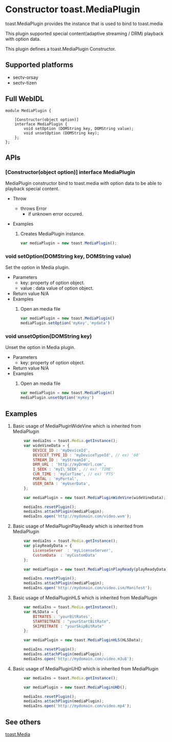 # Constructor toast.MediaPlugin
toast.MediaPlugin provides the instance that is used to bind to toast.media

This plugin supported special content(adaptive streaming / DRM) playback with option data.

This plugin defines a toast.MediaPlugin Constructor.

## Supported platforms
* sectv-orsay
* sectv-tizen

## Full WebIDL
```WebIDL
module MediaPlugin {

	[Constructor(object option)]
	interface MediaPlugin {
		void setOption (DOMString key, DOMString value);
		void unsetOption (DOMString key);
	};
};
```

## APIs
### [Constructor(object option)] interface MediaPlugin
MediaPlugin constructor bind to toast.media with option data to be able to playback special content.

* Throw 
	* throws Error
		* if unknown error occured. 	 

* Examples
	1. Creates MediaPlugin instance.

		```js
		var mediaPlugin = new toast.MediaPlugin();
		```

### void setOption(DOMString key, DOMString value)
Set the option in Media plugin.
* Parameters
	* key: property of option object.
	* value : data value of option object.
* Return value
	N/A
* Examples
	1. Open an media file

		```js
		var mediaPlugin = new toast.MediaPlugin()
		mediaPlugin.setOption('myKey','mydata')
		```

### void unsetOption(DOMString key)
Unset the option in Media plugin.
* Parameters
	* key: property of option object.
* Return value
	N/A
* Examples
	1. Open an media file

		```js
		var mediaPlugin = new toast.MediaPlugin()
		mediaPlugin.unsetOption('myKey')
		```

## Examples
1. Basic usage of MediaPluginWideVine which is inherited from MediaPlugin

```js
		var mediaIns = toast.Media.getInstance();
		var wideVineData = {
			DEVICE_ID : 'myDeviceId', 
			DEVICET_TYPE_ID : 'myDeviceTypeId', // ex) '60'
			STREAM_ID : 'myStreamId',
			DRM_URL : 'http://myDrmUrl.com',
			I_SEEK : 'myI\_SEEK', // ex) 'TIME'
			CUR_TIME : 'myCurTime', // ex) 'PTS'
			PORTAL : 'myPortal',
			USER_DATA : 'myUserData',
		};

		var mediaPlugin = new toast.MediaPluginWideVine(wideVineData);

		mediaIns.resetPlugin();
		mediaIns.attachPlugin(mediaPlugin);
		mediaIns.open('http://mydomain.com/video.wvm');
```

2. Basic usage of MediaPluginPlayReady which is inherited from MediaPlugin

```js
		var mediaIns = toast.Media.getInstance();
		var playReadyData = {
			LicenseServer  : 'myLicenseServer',
			CustomData  : 'myCustomData'
		};

		var mediaPlugin = new toast.MediaPluginPlayReady(playReadyData);

		mediaIns.resetPlugin();
		mediaIns.attachPlugin(mediaPlugin);
		mediaIns.open('http://mydomain.com/video.ism/Manifest');
```

3. Basic usage of MediaPluginHLS which is inherited from MediaPlugin

```js
		var mediaIns = toast.Media.getInstance();
		var HLSData = {
			BITRATES : 'yourBitRates',
			STARTBITRATE : "yourStartBitRate",
			SKIPBITRATE : "yourSkipBitRate"
		};

		var mediaPlugin = new toast.MediaPluginHLS(HLSData);

		mediaIns.resetPlugin();
		mediaIns.attachPlugin(mediaPlugin);
		mediaIns.open('http://mydomain.com/video.m3u8');
```

4. Basic usage of MediaPluginUHD which is inherited from MediaPlugin

```js
		var mediaIns = toast.Media.getInstance();

		var mediaPlugin = new toast.MediaPluginUHD();

		mediaIns.resetPlugin();
		mediaIns.attachPlugin(mediaPlugin);
		mediaIns.open('http://mydomain.com/video.mp4');
```

## See others
[toast.Media](toast.Media.md)
